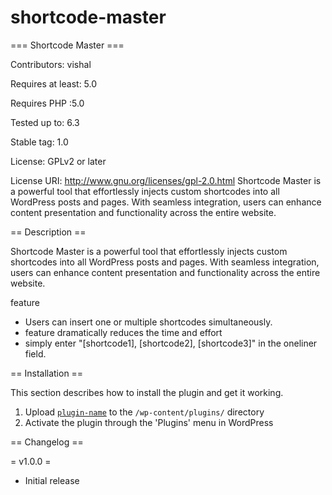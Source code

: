 # shortcode-master
=== Shortcode Master ===

Contributors: vishal

Requires at least: 5.0

Requires PHP :5.0

Tested up to: 6.3

Stable tag: 1.0


License: GPLv2 or later

License URI: http://www.gnu.org/licenses/gpl-2.0.html
Shortcode Master is a powerful tool that effortlessly injects custom shortcodes into all WordPress posts and pages. With seamless integration, users can enhance content presentation and functionality across the entire website.

== Description ==

Shortcode Master is a powerful tool that effortlessly injects custom shortcodes into all WordPress posts and pages. With seamless integration, users can enhance content presentation and functionality across the entire website.

feature

* Users can insert one or multiple shortcodes simultaneously.
* feature dramatically reduces the time and effort
* simply enter "[shortcode1], [shortcode2], [shortcode3]" in the oneliner field.

== Installation ==

This section describes how to install the plugin and get it working.
1. Upload [`plugin-name`](link-to-github.zip) to the `/wp-content/plugins/` directory
2. Activate the plugin through the 'Plugins' menu in WordPress

   
== Changelog ==

= v1.0.0 =

* Initial release

